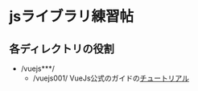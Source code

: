 # jsライブラリ練習帖

## 各ディレクトリの役割

* /vuejs***/ 
  * /vuejs001/ VueJs公式のガイドの[チュートリアル](https://jp.vuejs.org/v2/guide/index.html)
